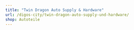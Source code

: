 ```yaml
---
title: "Twin Dragon Auto Supply & Hardware"
url: /digos-city/twin-dragon-auto-supply-und-hardware/
shop: Autoteile
---
```


